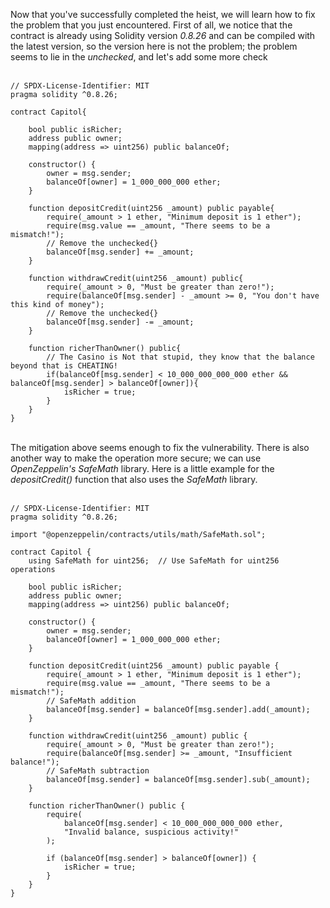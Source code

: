 Now that you've successfully completed the heist, we will learn how to fix the problem that you just encountered. First of all, we notice that the contract is already using Solidity version *0.8.26* and can be compiled with the latest version, so the version here is not the problem; the problem seems to lie in the *unchecked*, and let's add some more check &nbsp;  
&nbsp;  

```solidity
// SPDX-License-Identifier: MIT
pragma solidity ^0.8.26;

contract Capitol{
    
    bool public isRicher;
    address public owner;
    mapping(address => uint256) public balanceOf;

    constructor() {
        owner = msg.sender;
        balanceOf[owner] = 1_000_000_000 ether;
    }

    function depositCredit(uint256 _amount) public payable{
        require(_amount > 1 ether, "Minimum deposit is 1 ether");
        require(msg.value == _amount, "There seems to be a mismatch!");
        // Remove the unchecked{}
        balanceOf[msg.sender] += _amount;
    }

    function withdrawCredit(uint256 _amount) public{
        require(_amount > 0, "Must be greater than zero!");
        require(balanceOf[msg.sender] - _amount >= 0, "You don't have this kind of money");
        // Remove the unchecked{}
        balanceOf[msg.sender] -= _amount;
    }

    function richerThanOwner() public{
        // The Casino is Not that stupid, they know that the balance beyond that is CHEATING!
        if(balanceOf[msg.sender] < 10_000_000_000_000 ether && balanceOf[msg.sender] > balanceOf[owner]){
            isRicher = true;
        }
    }
}
```
&nbsp;  
The mitigation above seems enough to fix the vulnerability. There is also another way to make the operation more secure; we can use *OpenZeppelin's SafeMath* library. Here is a little example for the *depositCredit()* function that also uses the *SafeMath* library. &nbsp;  
&nbsp;  

```solidity
// SPDX-License-Identifier: MIT
pragma solidity ^0.8.26;

import "@openzeppelin/contracts/utils/math/SafeMath.sol";

contract Capitol {
    using SafeMath for uint256;  // Use SafeMath for uint256 operations

    bool public isRicher;
    address public owner;
    mapping(address => uint256) public balanceOf;

    constructor() {
        owner = msg.sender;
        balanceOf[owner] = 1_000_000_000 ether;
    }

    function depositCredit(uint256 _amount) public payable {
        require(_amount > 1 ether, "Minimum deposit is 1 ether");
        require(msg.value == _amount, "There seems to be a mismatch!");
        // SafeMath addition
        balanceOf[msg.sender] = balanceOf[msg.sender].add(_amount);
    }

    function withdrawCredit(uint256 _amount) public {
        require(_amount > 0, "Must be greater than zero!");
        require(balanceOf[msg.sender] >= _amount, "Insufficient balance!");
        // SafeMath subtraction
        balanceOf[msg.sender] = balanceOf[msg.sender].sub(_amount);
    }

    function richerThanOwner() public {
        require(
            balanceOf[msg.sender] < 10_000_000_000_000 ether,
            "Invalid balance, suspicious activity!"
        );

        if (balanceOf[msg.sender] > balanceOf[owner]) {
            isRicher = true;
        }
    }
}
```

